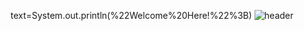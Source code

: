 <div align="center">
  
  text=System.out.println(%22Welcome%20Here!%22%3B)
  ![header](https://capsule-render.vercel.app/api?type=Waving&color=bcbcbc&fontSize=40&fontColor=999999&text&animation=fadeIn&fontAlignY=55)
</div>
